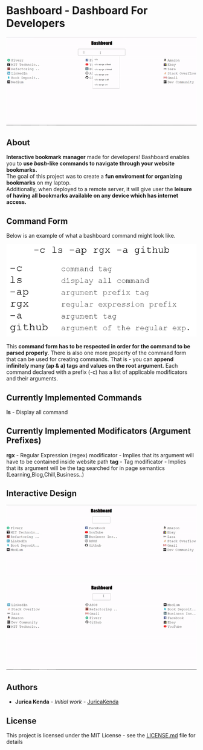 # Bashboard - Dashboard For Developers
![](/visuals/Bashboard-command-example.gif)

## About
**Interactive bookmark manager** made for developers! Bashboard enables you to **use _bash_-like commands to navigate through your website bookmarks.**  
The goal of this project was to create a **fun enviroment for organizing bookmarks** on my laptop.  
Additionally, when deployed to a remote server, it will give user the **leisure of having all bookmarks available on any device which has internet access.**

## Command Form
Below is an example of what a bashboard command might look like.  

![](/visuals/Bashboard%20-%20command%20example.png)

This **command form has to be respected in order for the command to be parsed properly**. There is also one more property of the command form that can be used for creating commands. That is - you can **append infinitely many (ap & a) tags and values on the root argument**.
Each command declared with a prefix (-c) has a list of applicable modificators and their arguments.

## Currently Implemented Commands
**ls** - Display all command


## Currently Implemented Modificators (Argument Prefixes)
**rgx** - Regular Expression (regex) modificator - Implies that its argument will have to be contained inside website path
**tag** - Tag modificator - Implies that its argument will be the tag searched for in page semantics (Learning,Blog,Chill,Business..)


## Interactive Design
![](/visuals/Bashboard-welcomescreen.gif)

![](/visuals/Bashboard-open-page.gif)



## Authors

* **Jurica Kenda** - *Initial work* - [JuricaKenda](https://github.com/juricaKenda)

## License

This project is licensed under the MIT License - see the [LICENSE.md](LICENSE.md) file for details
